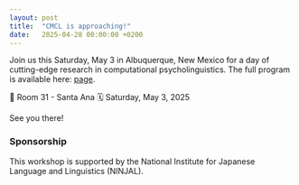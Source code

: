 ```yaml
---
layout: post
title:  "CMCL is approaching!"
date:   2025-04-28 00:00:00 +0200
---
```


Join us this Saturday, May 3 in Albuquerque, New Mexico for a day of cutting-edge research in computational psycholinguistics.
The full program is available here: [page](https://cmclorg.github.io/program).

📍 Room 31 - Santa Ana
🗓️ Saturday, May 3, 2025

See you there!

### Sponsorship
This workshop is supported by the National Institute for Japanese Language and Linguistics (NINJAL).

